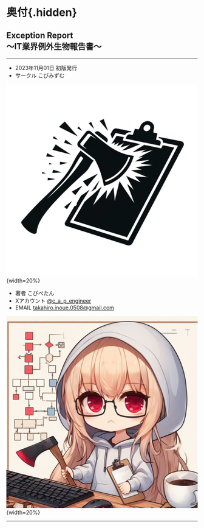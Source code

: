 # 奥付{.hidden}

<section id="colophon" role="doc-colophon">

## Exception Report<br>～IT業界例外生物報告書～

---


- 2023年11月01日&nbsp;初版発行
- サークル&nbsp;こぴみずむ

![こぴみずむ](./images/cover/circle.jpg){width=20%}

- 著者&nbsp;こぴぺたん
- Xアカウント&nbsp;[@c_a_p_engineer](https://twitter.com/c_a_p_engineer)
- EMAIL&nbsp;[takahiro.inoue.0508@gmail.com](mailto:takahiro.inoue.0508@gmail.com)

![こぴぺたん](./images/cover/author.jpeg){width=20%}

---

</section>

